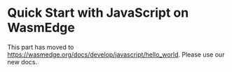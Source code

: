 # Quick Start with JavaScript on WasmEdge

This part has moved to <https://wasmedge.org/docs/develop/javascript/hello_world>. Please use our new docs.
